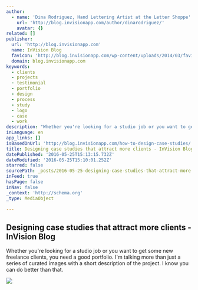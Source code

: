 ```yaml
---
author:
  - name: 'Dina Rodriguez, Hand Lettering Artist at the Letter Shoppe'
    url: 'http://blog.invisionapp.com/author/dinarodriguez/'
    avatar: {}
related: []
publisher:
  url: 'http://blog.invisionapp.com'
  name: InVision Blog
  favicon: 'http://blog.invisionapp.com/wp-content/uploads/2014/03/favicon.png'
  domain: blog.invisionapp.com
keywords:
  - clients
  - projects
  - testimonial
  - portfolio
  - design
  - process
  - study
  - logo
  - case
  - work
description: "Whether you're looking for a studio job or you want to get some new freelance clients, you need a good portfolio. I'm talking more than just a series of curated images with a short description of the project. I know you can do better than that."
inLanguage: en
app_links: []
isBasedOnUrl: 'http://blog.invisionapp.com/how-to-design-case-studies/'
title: Designing case studies that attract more clients - InVision Blog
datePublished: '2016-05-25T15:13:15.732Z'
dateModified: '2016-05-25T15:10:01.252Z'
starred: false
sourcePath: _posts/2016-05-25-designing-case-studies-that-attract-more-clients-invision.md
inFeed: true
hasPage: false
inNav: false
_context: 'http://schema.org'
_type: MediaObject

---
```

<article style=""><h1>Designing case studies that attract more clients - InVision Blog</h1><p>Whether you're looking for a studio job or you want to get some new freelance clients, you need a good portfolio. I'm talking more than just a series of curated images with a short description of the project. I know you can do better than that.</p><img src="http://s3.amazonaws.com/blog.invisionapp.com/uploads/2015/12/Make-Meaning.jpg" /></article>